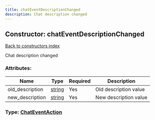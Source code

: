 ```yaml
---
title: chatEventDescriptionChanged
description: Chat description changed
---
```

## Constructor: chatEventDescriptionChanged  
[Back to constructors index](index.md)



Chat description changed

### Attributes:

| Name     |    Type       | Required | Description |
|----------|---------------|----------|-------------|
|old\_description|[string](../types/string.md) | Yes|Old description value|
|new\_description|[string](../types/string.md) | Yes|New description value|



### Type: [ChatEventAction](../types/ChatEventAction.md)


